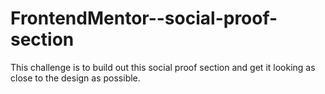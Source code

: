 # FrontendMentor--social-proof-section
This challenge is to build out this social proof section and get it looking as close to the design as possible.
